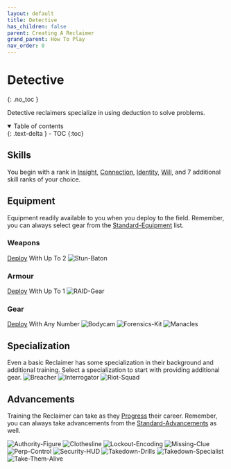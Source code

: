 ```yaml
---
layout: default
title: Detective
has_children: false
parent: Creating A Reclaimer
grand_parent: How To Play
nav_order: 0
---
```

# Detective
{: .no_toc }

Detective reclaimers specialize in using deduction to solve problems. 


<details open markdown="block">
  <summary>
    Table of contents
  </summary>
  {: .text-delta }
- TOC
{:toc}
</details>


## Skills
You begin with a rank in [Insight](Game/Core/Intelligence#Insight), [Connection](Game/Core/Communication#Connection), [Identity](Game/Core/Spirit#Identity), [Will](Game/Core/Spirit#Will), and 7 additional skill ranks of your choice.

## Equipment
Equipment readily available to you when you deploy to the field. Remember, you can always select gear from the [Standard-Equipment](Game/Standard-Equipment) list.

### Weapons
[Deploy](Game/Deployment) With Up To 2
![Stun-Baton](Game/Blocks/Stun-Baton)
### Armour
[Deploy](Game/Deployment) With Up To 1
![RAID-Gear](Game/Blocks/RAID-Gear)
### Gear
[Deploy](Game/Deployment) With Any Number
![Bodycam](Game/Blocks/Bodycam)
![Forensics-Kit](Game/Blocks/Forensics-Kit)
![Manacles](Game/Blocks/Manacles)

## Specialization
Even a basic Reclaimer has some specialization in their background and additional training. Select a specialization to start with providing additional gear.
![Breacher](Game/Blocks/Breacher)
![Interrogator](Game/Blocks/Interrogator)
![Riot-Squad](Game/Blocks/Riot-Squad)

## Advancements
Training the Reclaimer can take as they [Progress](Game/Progress) their career. Remember, you can always take advancements from the [Standard-Advancements](Game/Standard-Advancements) as well.

![Authority-Figure](Game/Blocks/Authority-Figure)
![Clothesline](Game/Blocks/Clothesline)
![Lockout-Encoding](Game/Blocks/Lockout-Encoding)
![Missing-Clue](Game/Blocks/Missing-Clue)
![Perp-Control](Game/Blocks/Perp-Control)
![Security-HUD](Game/Blocks/Security-HUD)
![Takedown-Drills](Game/Blocks/Takedown-Drills)
![Takedown-Specialist](Game/Blocks/Takedown-Specialist)
![Take-Them-Alive](Game/Blocks/Take-Them-Alive)
